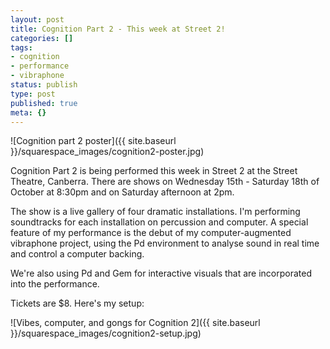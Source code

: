 ```yaml
---
layout: post
title: Cognition Part 2 - This week at Street 2!
categories: []
tags:
- cognition
- performance
- vibraphone
status: publish
type: post
published: true
meta: {}
---
```


![Cognition part 2 poster]({{ site.baseurl }}/squarespace_images/cognition2-poster.jpg)

<!-- [![](http://farm4.static.flickr.com/3248/2937121919_3b44c71c5c.jpg?v=0)](http://farm4.static.flickr.com/3248/2937121919_3b44c71c5c.jpg?v=0) -->

Cognition Part 2 is being performed this week in Street 2 at the Street Theatre, Canberra. There are shows on Wednesday 15th - Saturday 18th of October at 8:30pm and on Saturday afternoon at 2pm.

The show is a live gallery of four dramatic installations. I'm performing soundtracks for each installation on percussion and computer. A special feature of my performance is the debut of my computer-augmented vibraphone project, using the Pd environment to analyse sound in real time and control a computer backing.

We're also using Pd and Gem for interactive visuals that are incorporated into the performance.

Tickets are $8. Here's my setup:

![Vibes, computer, and gongs for Cognition 2]({{ site.baseurl }}/squarespace_images/cognition2-setup.jpg)

<!-- [![](http://farm4.static.flickr.com/3056/2937928516_57c2d87d12.jpg?v=0)](http://farm4.static.flickr.com/3056/2937928516_57c2d87d12.jpg?v=0) -->

